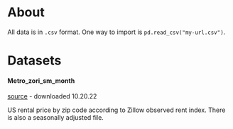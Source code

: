 # About

All data is in `.csv` format. One way to import is `pd.read_csv("my-url.csv")`.

# Datasets

#### Metro_zori_sm_month

[source](https://www.zillow.com/research/data/) - downloaded 10.20.22

US rental price by zip code according to Zillow observed rent index. There is also a seasonally adjusted file.  